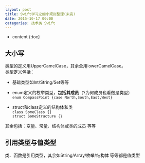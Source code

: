 ```yaml
---
layout: post
title: Swift学习之细小规则整理(未完)
date: 2015-10-17 00:00
categories: 技术类 Swift
---
```


* content
{:toc}


## 大小写

类型的定义用UpperCamelCase，其余全用lowerCamelCase。  
类型定义包括：

-  基础类型如Int/String/Set等等  
-  enum定义的枚举类型，**包括其成员**（?为何成员也看做是类型）  
	`enum CompassPoint {case North,South,East,West}`

-  struct和class定义的结构体和类  
	`class SomeClass {}`  
	`struct SomeStructure {}`

其余包括：变量、常量、结构体或类的成员 等等

## 引用类型与值类型

类、函数是引用类型，其余如String/Array/枚举/结构体 等等都是值类型
